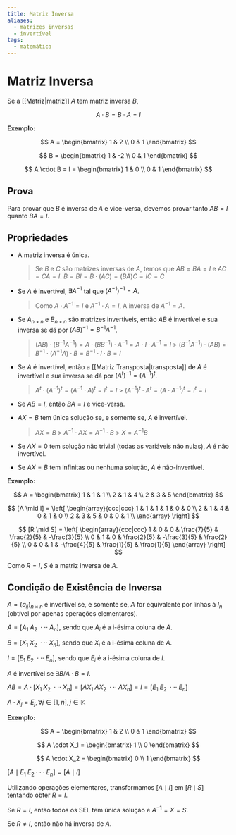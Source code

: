 ```yaml
---
title: Matriz Inversa
aliases:
  - matrizes inversas
  - invertível
tags:
  - matemática
---
```


# Matriz Inversa

Se a [[Matriz|matriz]] $A$ tem matriz inversa $B$,

$$A \cdot B = B \cdot A = I$$

**Exemplo:**

$$
A =
\begin{bmatrix}
1 & 2 \\
0 & 1
\end{bmatrix}
$$

$$
B =
\begin{bmatrix}
1 & -2 \\
0 & 1
\end{bmatrix}
$$

$$
A \cdot B = I =
\begin{bmatrix}
1 & 0 \\
0 & 1
\end{bmatrix}
$$

## Prova

Para provar que $B$ é inversa de $A$ e vice-versa, devemos provar tanto $AB = I$ quanto $BA = I$.

## Propriedades

- A matriz inversa é única.

  > Se $B$ e $C$ são matrizes inversas de $A$, temos que $AB = BA = I$ e $AC = CA = I$.
  > $B = BI = B \cdot (AC) = (BA)C = IC = C$

- Se $A$ é invertível, $\exists A^{-1}$ tal que $(A^{-1})^{-1} = A$.

  > Como $A \cdot A^{-1} = I$ e $A^{-1} \cdot A = I$, A inversa de $A^{-1} = A$.

- Se $A_{n \times n}$ e $B_{n \times n}$ são matrizes invertíveis, então $AB$ é invertível e sua inversa se dá por $(AB)^{-1} = B^{-1}A^{-1}$.

  > $(AB) \cdot (B^{-1}A^{-1}) = A \cdot (BB^{-1}) \cdot A^{-1} = A \cdot I \cdot A^{-1} = I$ > $(B^{-1}A^{-1}) \cdot (AB) = B^{-1} \cdot (A^{-1}A) \cdot B = B^{-1} \cdot I \cdot B = I$

- Se $A$ é invertível, então a [[Matriz Transposta|transposta]] de $A$ é invertível e sua inversa se dá por $(A^t)^{-1} = (A^{-1})^t$.

  > $A^t \cdot (A^{-1})^t = (A^{-1} \cdot A)^t = I^t = I$ > $(A^{-1})^t \cdot A^t = (A \cdot A^{-1})^t = I^t = I$

- Se $AB = I$, então $BA = I$ e vice-versa.

- $AX = B$ tem única solução se, e somente se, $A$ é invertível.

  > $AX = B$ > $A^{-1} \cdot AX = A^{-1} \cdot B$ > $X = A^{-1}B$

- Se $AX = 0$ tem solução não trivial (todas as variáveis não nulas), $A$ é não invertível.

- Se $AX = B$ tem infinitas ou nenhuma solução, $A$ é não-invertível.

**Exemplo:**

$$
A =
\begin{bmatrix}
1 & 1 & 1 \\
2 & 1 & 4 \\
2 & 3 & 5
\end{bmatrix}
$$

$$
[A \mid I] =
\left[
\begin{array}{ccc|ccc}
1 & 1 & 1 & 1 & 0 & 0 \\
2 & 1 & 4 & 0 & 1 & 0 \\
2 & 3 & 5 & 0 & 0 & 1 \\
\end{array}
\right]
$$

$$
[R \mid S] =
\left[
\begin{array}{ccc|ccc}
1 & 0 & 0 & \frac{7}{5} & \frac{2}{5} & -\frac{3}{5} \\
0 & 1 & 0 & \frac{2}{5} & -\frac{3}{5} & \frac{2}{5} \\
0 & 0 & 1 & -\frac{4}{5} & \frac{1}{5} & \frac{1}{5}
\end{array}
\right]
$$

Como $R = I$, $S$ é a matriz inversa de $A$.

## Condição de Existência de Inversa

$A = (a_{ij})_{n \times n}$ é invertível se, e somente se, $A$ for equivalente por linhas à $I_n$ (obtível por apenas operações elementares).

$A = [A_1 \; A_2 \; \cdot \cdot \cdot \; A_n]$, sendo que $A_i$ é a i-ésima coluna de $A$.

$B = [X_1 \; X_2 \; \cdot \cdot \cdot \; X_n]$, sendo que $X_i$ é a i-ésima coluna de $A$.

$I = [E_1 \; E_2 \; \cdot \cdot \cdot \; E_n]$, sendo que $E_i$ é a i-ésima coluna de $I$.

$A$ é invertível se $\exists B / A \cdot B = I$.

$AB = A \cdot [X_1 \; X_2 \; \cdot \cdot \cdot \; X_n] = [AX_1 \; AX_2 \; \cdot \cdot \cdot \; AX_n] = I = [E_1 \; E_2 \; \cdot \cdot \cdot \; E_n]$

$A \cdot X_j = E_j, \forall j \in [1, n], j \in \mathbb{K}$

**Exemplo:**

$$
A =
\begin{bmatrix}
1 & 2 \\
0 & 1
\end{bmatrix}
$$

$$
A \cdot X_1 =
\begin{bmatrix}
1 \\
0
\end{bmatrix}
$$

$$
A \cdot X_2 =
\begin{bmatrix}
0 \\
1
\end{bmatrix}
$$

$[A \mid E_1 \; E_2 \cdot \cdot \cdot E_n] = [A \mid I]$

Utilizando operações elementares, transformamos $[A \mid I]$ em $[R \mid S]$ tentando obter $R = I$.

Se $R = I$, então todos os SEL tem única solução e $A^{-1} = X = S$.

Se $R \neq I$, então não há inversa de $A$.
